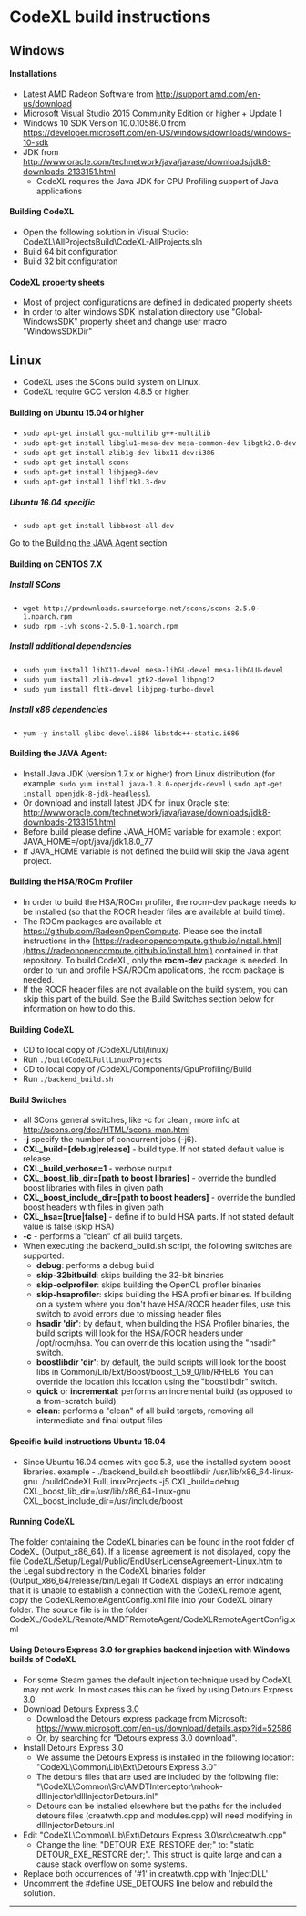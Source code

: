 CodeXL build instructions
===========================

## Windows

#### Installations
* Latest AMD Radeon Software from http://support.amd.com/en-us/download
* Microsoft Visual Studio 2015 Community Edition or higher + Update 1
* Windows 10 SDK Version 10.0.10586.0 from https://developer.microsoft.com/en-US/windows/downloads/windows-10-sdk
* JDK from http://www.oracle.com/technetwork/java/javase/downloads/jdk8-downloads-2133151.html
  * CodeXL requires the Java JDK for CPU Profiling support of Java applications


#### Building CodeXL
* Open the following solution in Visual Studio: CodeXL\AllProjectsBuild\CodeXL-AllProjects.sln
* Build 64 bit configuration
* Build 32 bit configuration

#### CodeXL property sheets
* Most of project configurations are defined in dedicated property sheets
* In order to alter windows SDK installation directory use "Global-WindowsSDK" property sheet and change user macro "WindowsSDKDir"

## Linux

* CodeXL uses the SCons build system on Linux.
* CodeXL require GCC version 4.8.5 or higher. 

#### Building on Ubuntu 15.04 or higher
* `sudo apt-get install gcc-multilib g++-multilib`
* `sudo apt-get install libglu1-mesa-dev mesa-common-dev libgtk2.0-dev`
* `sudo apt-get install zlib1g-dev libx11-dev:i386`
* `sudo apt-get install scons`
* `sudo apt-get install libjpeg9-dev`
* `sudo apt-get install libfltk1.3-dev`

##### Ubuntu 16.04 specific 
* `sudo apt-get install libboost-all-dev`

 Go to the [Building the JAVA Agent](#Building-the-JAVA-Agent) section

#### Building on CENTOS 7.X

##### Install SCons
* `wget http://prdownloads.sourceforge.net/scons/scons-2.5.0-1.noarch.rpm`
* `sudo rpm -ivh scons-2.5.0-1.noarch.rpm`

##### Install additional dependencies  
* `sudo yum install libX11-devel mesa-libGL-devel mesa-libGLU-devel`
* `sudo yum install zlib-devel gtk2-devel libpng12`
* `sudo yum install fltk-devel libjpeg-turbo-devel`

##### Install x86 dependencies
* `yum -y install glibc-devel.i686 libstdc++-static.i686`

#### Building the JAVA Agent: <a id="Building-the-JAVA-Agent"></a>
* Install Java JDK (version 1.7.x or higher) from Linux distribution (for example: `sudo yum install java-1.8.0-openjdk-devel` \ `sudo apt-get install openjdk-8-jdk-headless`).
* Or download and install latest JDK for linux Oracle site: http://www.oracle.com/technetwork/java/javase/downloads/jdk8-downloads-2133151.html
*  Before build please define JAVA\_HOME variable for example : export JAVA\_HOME=/opt/java/jdk1.8.0\_77
* If JAVA\_HOME variable is not defined the build will skip the Java agent project.

#### Building the HSA/ROCm Profiler
* In order to build the HSA/ROCm profiler, the rocm-dev package needs to be installed (so that the ROCR header files are available at build time).
* The ROCm packages are available at https://github.com/RadeonOpenCompute.  Please see the install instructions in the [https://radeonopencompute.github.io/install.html](https://radeonopencompute.github.io/install.html) contained in that repository. To build CodeXL, only the **rocm-dev** package is needed.  In order to run and profile HSA/ROCm applications, the rocm package is needed.
* If the ROCR header files are not available on the build system, you can skip this part of the build.  See the Build Switches section below for information on how to do this.

#### Building CodeXL
* CD to local copy of /CodeXL/Util/linux/
* Run `./buildCodeXLFullLinuxProjects`
* CD to local copy of /CodeXL/Components/GpuProfiling/Build
* Run `./backend_build.sh`

#### Build Switches
* all SCons general switches, like -c for clean , more info at http://scons.org/doc/HTML/scons-man.html
* __-j__ specify the number of concurrent jobs (-j6).
* __CXL\_build=[debug|release]__ - build type. If not stated default value is release. 
* __CXL\_build\_verbose=1__ - verbose output
* __CXL\_boost\_lib\_dir=[path to boost libraries]__ - override the bundled boost libraries with files in given path
* __CXL\_boost\_include\_dir=[path to boost headers]__ - override the bundled boost headers with files in given path
* __CXL\_hsa=[true|false]__ - define if to build HSA parts. If not stated default value is false (skip HSA)
* __-c__ - performs a "clean" of all build targets.
* When executing the backend\_build.sh script, the following switches are supported:
    * __debug__: performs a debug build
    * __skip-32bitbuild__: skips building the 32-bit binaries
    * __skip-oclprofiler__: skips building the OpenCL profiler binaries
    * __skip-hsaprofiler__: skips building the HSA profiler binaries. If building on a system where you don't have HSA/ROCR header files, use this switch to avoid errors due to missing header files
    * __hsadir 'dir'__: by default, when building the HSA Profiler binaries, the build scripts will look for the HSA/ROCR headers under /opt/rocm/hsa.  You can override this location using the "hsadir" switch.
    * __boostlibdir 'dir'__: by default, the build scripts will look for the boost libs in Common/Lib/Ext/Boost/boost_1_59_0/lib/RHEL6.  You can override the location this location using the "boostlibdir" switch.
    * __quick__ or __incremental__: performs an incremental build (as opposed to a from-scratch build)
    * __clean__: performs a "clean" of all build targets, removing all intermediate and final output files

#### Specific build instructions Ubuntu 16.04
* Since Ubuntu 16.04 comes with gcc 5.3, use the installed system boost libraries. example -
./backend\_build.sh boostlibdir /usr/lib/x86\_64-linux-gnu
./buildCodeXLFullLinuxProjects -j5 CXL\_build=debug CXL\_boost\_lib\_dir=/usr/lib/x86\_64-linux-gnu CXL\_boost\_include\_dir=/usr/include/boost

#### Running CodeXL
The folder containing the CodeXL binaries can be found in the root folder of CodeXL (Output_x86_64). 
If a license agreement is not displayed, copy the file CodeXL/Setup/Legal/Public/EndUserLicenseAgreement-Linux.htm to the Legal subdirectory in the CodeXL binaries folder (Output_x86_64/release/bin/Legal)
If CodeXL displays an error indicating that it is unable to establish a connection with the CodeXL remote agent, copy the CodeXLRemoteAgentConfig.xml file into your CodeXL binary folder. The source file is in the folder CodeXL/CodeXL/Remote/AMDTRemoteAgent/CodeXLRemoteAgentConfig.xml

#### Using Detours Express 3.0 for graphics backend injection with Windows builds of CodeXL
* For some Steam games the default injection technique used by CodeXL may not work. In most cases this can be fixed by using Detours Express 3.0.
* Download Detours Express 3.0
  * Download the Detours express package from Microsoft: https://www.microsoft.com/en-us/download/details.aspx?id=52586
  * Or, by searching for "Detours express 3.0 download".
* Install Detours Express 3.0
  * We assume the Detours Express is installed in the following location: "CodeXL\Common\Lib\Ext\Detours Express 3.0"
  * The detours files that are used are included by the following file: "\CodeXL\Common\Src\AMDTInterceptor\mhook-dllInjector\dllInjectorDetours.inl"
  * Detours can be installed elsewhere but the paths for the included detours files (creatwth.cpp and modules.cpp) will need modifying in dllInjectorDetours.inl
* Edit "CodeXL\Common\Lib\Ext\Detours Express 3.0\src\creatwth.cpp"
  * Change the line: "DETOUR_EXE_RESTORE der;" to: "static DETOUR_EXE_RESTORE der;". This struct is quite large and can a cause stack overflow on some systems.
* Replace both occurrences of '#1' in creatwth.cpp with 'InjectDLL'
* Uncomment the #define USE_DETOURS line below and rebuild the solution.

----------
